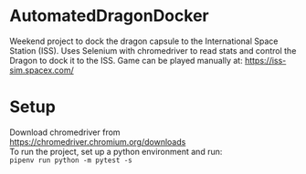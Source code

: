 # AutomatedDragonDocker
Weekend project to dock the dragon capsule to the International Space Station (ISS). Uses Selenium with chromedriver to read stats and control the Dragon to dock it to the ISS. Game can be played manually at: https://iss-sim.spacex.com/


# Setup
Download chromedriver from https://chromedriver.chromium.org/downloads <br/>
To run the project, set up a python environment and run:<br/>`pipenv run python -m pytest -s`
